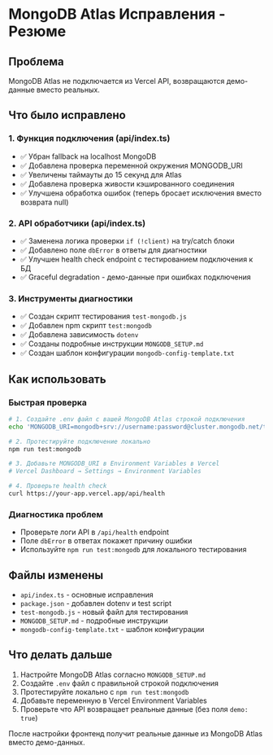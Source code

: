# MongoDB Atlas Исправления - Резюме

## Проблема
MongoDB Atlas не подключается из Vercel API, возвращаются демо-данные вместо реальных.

## Что было исправлено

### 1. Функция подключения (api/index.ts)
- ✅ Убран fallback на localhost MongoDB
- ✅ Добавлена проверка переменной окружения MONGODB_URI
- ✅ Увеличены таймауты до 15 секунд для Atlas
- ✅ Добавлена проверка живости кэшированного соединения
- ✅ Улучшена обработка ошибок (теперь бросает исключения вместо возврата null)

### 2. API обработчики (api/index.ts)
- ✅ Заменена логика проверки `if (!client)` на try/catch блоки
- ✅ Добавлено поле `dbError` в ответы для диагностики
- ✅ Улучшен health check endpoint с тестированием подключения к БД
- ✅ Graceful degradation - демо-данные при ошибках подключения

### 3. Инструменты диагностики
- ✅ Создан скрипт тестирования `test-mongodb.js`
- ✅ Добавлен npm скрипт `test:mongodb`
- ✅ Добавлена зависимость `dotenv`
- ✅ Созданы подробные инструкции `MONGODB_SETUP.md`
- ✅ Создан шаблон конфигурации `mongodb-config-template.txt`

## Как использовать

### Быстрая проверка
```bash
# 1. Создайте .env файл с вашей MongoDB Atlas строкой подключения
echo 'MONGODB_URI=mongodb+srv://username:password@cluster.mongodb.net/telesite?retryWrites=true&w=majority' > .env

# 2. Протестируйте подключение локально
npm run test:mongodb

# 3. Добавьте MONGODB_URI в Environment Variables в Vercel
# Vercel Dashboard → Settings → Environment Variables

# 4. Проверьте health check
curl https://your-app.vercel.app/api/health
```

### Диагностика проблем
- Проверьте логи API в `/api/health` endpoint
- Поле `dbError` в ответах покажет причину ошибки
- Используйте `npm run test:mongodb` для локального тестирования

## Файлы изменены
- `api/index.ts` - основные исправления
- `package.json` - добавлен dotenv и test script
- `test-mongodb.js` - новый файл для тестирования
- `MONGODB_SETUP.md` - подробные инструкции
- `mongodb-config-template.txt` - шаблон конфигурации

## Что делать дальше
1. Настройте MongoDB Atlas согласно `MONGODB_SETUP.md`
2. Создайте `.env` файл с правильной строкой подключения
3. Протестируйте локально с `npm run test:mongodb`
4. Добавьте переменную в Vercel Environment Variables
5. Проверьте что API возвращает реальные данные (без поля `demo: true`)

После настройки фронтенд получит реальные данные из MongoDB Atlas вместо демо-данных. 